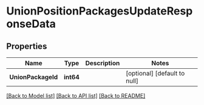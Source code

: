 # UnionPositionPackagesUpdateResponseData

## Properties
Name | Type | Description | Notes
------------ | ------------- | ------------- | -------------
**UnionPackageId** | **int64** |  | [optional] [default to null]

[[Back to Model list]](../README.md#documentation-for-models) [[Back to API list]](../README.md#documentation-for-api-endpoints) [[Back to README]](../README.md)


